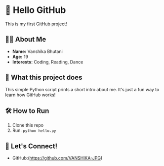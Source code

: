 # 👋 Hello GitHub

This is my first GitHub project!

## 👩‍💻 About Me
- **Name:** Vanshika Bhutani  
- **Age:** 19
- **Interests:** Coding, Reading, Dance 

## 🧾 What this project does
This simple Python script prints a short intro about me. It's just a fun way to learn how GitHub works!

## 🛠️ How to Run
1. Clone this repo
2. Run: `python hello.py`

## 🚀 Let's Connect!
- GitHub:(https://github.com/VANSHIKA-JPG)
